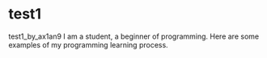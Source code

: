# test1
test1_by_ax1an9
I am a student, a beginner of programming.
Here are some examples of my programming learning process.
